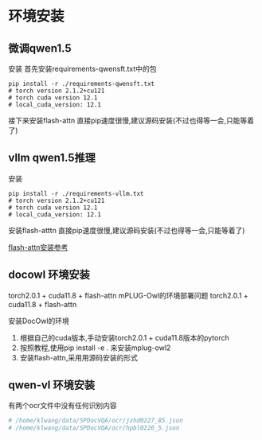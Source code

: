 
# 环境安装

## 微调qwen1.5

安装
首先安装requirements-qwensft.txt中的包
```shell
pip install -r ./requirements-qwensft.txt
# torch version 2.1.2+cu121
# torch cuda version 12.1
# local_cuda_version: 12.1
```
接下来安装flash-attn
直接pip速度很慢,建议源码安装(不过也得等一会,只能等着了)

## vllm qwen1.5推理

安装
```shell
pip install -r ./requirements-vllm.txt
# torch version 2.1.2+cu121
# torch cuda version 12.1
# local_cuda_version: 12.1
```


安装flash-atttn
直接pip速度很慢,建议源码安装(不过也得等一会,只能等着了)

[flash-attn安装参考](https://zhuanlan.zhihu.com/p/655077866)  

## docowl 环境安装

torch2.0.1 + cuda11.8 + flash-attn
mPLUG-Owl的环境部署问题
torch2.0.1 + cuda11.8 + flash-attn

安装DocOwl的环境
1. 根据自己的cuda版本,手动安装torch2.0.1 + cuda11.8版本的pytorch
2. 按照教程,使用pip install -e . 来安装mplug-owl2
3. 安装flash-attn,采用用源码安装的形式

## qwen-vl 环境安装

有两个ocr文件中没有任何识别内容
```python
# /home/klwang/data/SPDocVQA/ocr/jzhd0227_85.json
# /home/klwang/data/SPDocVQA/ocr/hpbl0226_5.json
```



